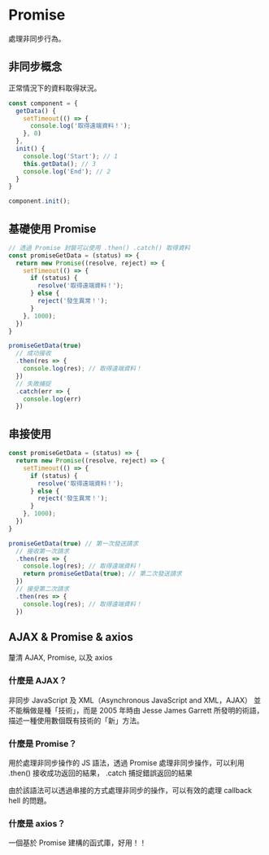 # Promise

處理非同步行為。

## 非同步概念

正常情況下的資料取得狀況。

```js
const component = {
  getData() {
    setTimeout(() => {
      console.log('取得遠端資料！');
    }, 0)
  },
  init() {
    console.log('Start'); // 1
    this.getData(); // 3
    console.log('End'); // 2
  }
}

component.init();
```

## 基礎使用 Promise

```js
// 透過 Promise 封裝可以使用 .then() .catch() 取得資料
const promiseGetData = (status) => {
  return new Promise((resolve, reject) => {
    setTimeout(() => {
      if (status) {
        resolve('取得遠端資料！');
      } else {
        reject('發生異常！');
      }
    }, 1000);
  })
}

promiseGetData(true)
  // 成功接收
  .then(res => {
    console.log(res); // 取得遠端資料！
  })
  // 失敗捕捉
  .catch(err => {
    console.log(err)
  })
```

## 串接使用

```js
const promiseGetData = (status) => {
  return new Promise((resolve, reject) => {
    setTimeout(() => {
      if (status) {
        resolve('取得遠端資料！');
      } else {
        reject('發生異常！');
      }
    }, 1000);
  })
}

promiseGetData(true) // 第一次發送請求
  // 接收第一次請求
  .then(res => {
    console.log(res); // 取得遠端資料！
    return promiseGetData(true); // 第二次發送請求
  })
  // 接受第二次請求
  .then(res => {
    console.log(res); // 取得遠端資料！
  })
```

## AJAX & Promise & axios

釐清 AJAX, Promise, 以及 axios

### 什麼是 AJAX？

非同步 JavaScript 及 XML（Asynchronous JavaScript and XML，AJAX） 並不能稱做是種「技術」，而是 2005 年時由 Jesse James Garrett 所發明的術語，描述一種使用數個既有技術的「新」方法。

### 什麼是 Promise？

用於處理非同步操作的 JS 語法，透過 Promise 處理非同步操作，可以利用 .then() 接收成功返回的結果， .catch 捕捉錯誤返回的結果

由於該語法可以透過串接的方式處理非同步的操作，可以有效的處理 callback hell 的問題。

### 什麼是 axios？

一個基於 Promise 建構的函式庫，好用！！